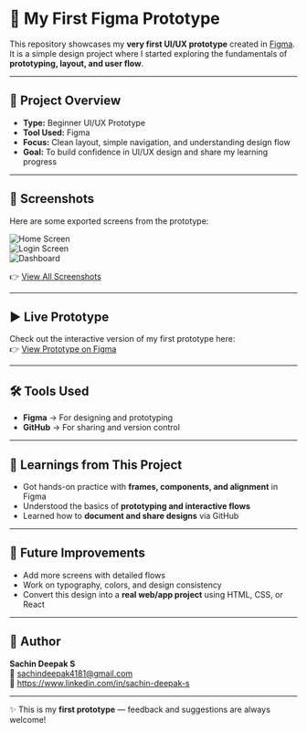 # 🎨 My First Figma Prototype

This repository showcases my **very first UI/UX prototype** created in [Figma](https://www.figma.com/).  
It is a simple design project where I started exploring the fundamentals of **prototyping, layout, and user flow**.  

---

## 📌 Project Overview
- **Type:** Beginner UI/UX Prototype  
- **Tool Used:** Figma  
- **Focus:** Clean layout, simple navigation, and understanding design flow  
- **Goal:** To build confidence in UI/UX design and share my learning progress  

---

## 📸 Screenshots
Here are some exported screens from the prototype:

![Home Screen](ui-screenshots/Home-V1.png)  
![Login Screen](ui-screenshots/Login-Empty.png)  
![Dashboard](ui-screenshots/Splash-Page-01.png)  



👉  [View All Screenshots](Food-delivery-app-ui/ui-Screenshots/)


---

## ▶️ Live Prototype
Check out the interactive version of my first prototype here:  
👉 [View Prototype on Figma](https://www.figma.com/design/IEFc7AtQ7WEECsrlGkvruI/Untitled?node-id=0-1&t=OjIwpc6LQ99WYsS2-1)



---

## 🛠️ Tools Used
- **Figma** → For designing and prototyping  
- **GitHub** → For sharing and version control  

---

## 🚀 Learnings from This Project
- Got hands-on practice with **frames, components, and alignment** in Figma  
- Understood the basics of **prototyping and interactive flows**  
- Learned how to **document and share designs** via GitHub  

---

## 🔮 Future Improvements
- Add more screens with detailed flows  
- Work on typography, colors, and design consistency  
- Convert this design into a **real web/app project** using HTML, CSS, or React  

---

## 👤 Author
**Sachin Deepak S**  
📧 sachindeepak4181@gmail.com  
🔗 https://www.linkedin.com/in/sachin-deepak-s

---
✨ This is my **first prototype** — feedback and suggestions are always welcome!
